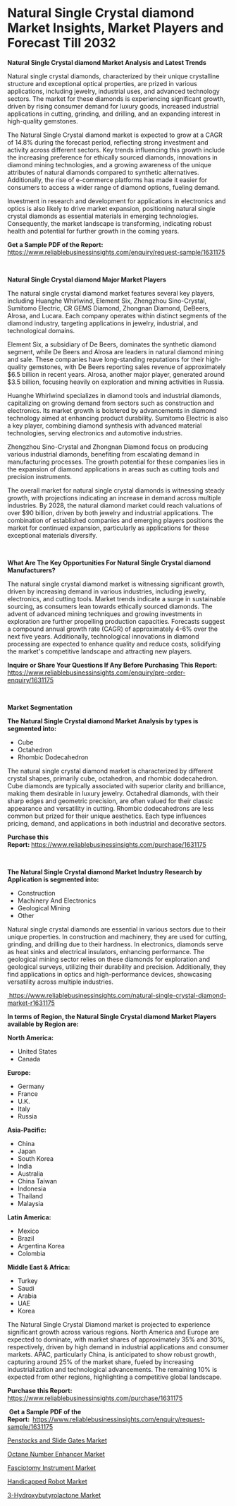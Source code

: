 <p><h1>Natural Single Crystal diamond Market Insights, Market Players and Forecast Till 2032</h1></p><p><strong>Natural Single Crystal diamond Market Analysis and Latest Trends</strong></p>
<p><p>Natural single crystal diamonds, characterized by their unique crystalline structure and exceptional optical properties, are prized in various applications, including jewelry, industrial uses, and advanced technology sectors. The market for these diamonds is experiencing significant growth, driven by rising consumer demand for luxury goods, increased industrial applications in cutting, grinding, and drilling, and an expanding interest in high-quality gemstones.</p><p>The Natural Single Crystal diamond market is expected to grow at a CAGR of 14.8% during the forecast period, reflecting strong investment and activity across different sectors. Key trends influencing this growth include the increasing preference for ethically sourced diamonds, innovations in diamond mining technologies, and a growing awareness of the unique attributes of natural diamonds compared to synthetic alternatives. Additionally, the rise of e-commerce platforms has made it easier for consumers to access a wider range of diamond options, fueling demand.</p><p>Investment in research and development for applications in electronics and optics is also likely to drive market expansion, positioning natural single crystal diamonds as essential materials in emerging technologies. Consequently, the market landscape is transforming, indicating robust health and potential for further growth in the coming years.</p></p>
<p><strong>Get a Sample PDF of the Report:&nbsp;</strong> <a href="https://www.reliablebusinessinsights.com/enquiry/request-sample/1631175?utm_campaign=113&utm_medium=2&utm_source=Github&utm_content=ia&utm_term=29032025&utm_id=natural-single-crystal-diamond">https://www.reliablebusinessinsights.com/enquiry/request-sample/1631175</a></p>
<p>&nbsp;</p>
<p><strong>Natural Single Crystal diamond Major Market Players</strong></p>
<p><p>The natural single crystal diamond market features several key players, including Huanghe Whirlwind, Element Six, Zhengzhou Sino-Crystal, Sumitomo Electric, CR GEMS Diamond, Zhongnan Diamond, DeBeers, Alrosa, and Lucara. Each company operates within distinct segments of the diamond industry, targeting applications in jewelry, industrial, and technological domains.</p><p>Element Six, a subsidiary of De Beers, dominates the synthetic diamond segment, while De Beers and Alrosa are leaders in natural diamond mining and sale. These companies have long-standing reputations for their high-quality gemstones, with De Beers reporting sales revenue of approximately $6.5 billion in recent years. Alrosa, another major player, generated around $3.5 billion, focusing heavily on exploration and mining activities in Russia.</p><p>Huanghe Whirlwind specializes in diamond tools and industrial diamonds, capitalizing on growing demand from sectors such as construction and electronics. Its market growth is bolstered by advancements in diamond technology aimed at enhancing product durability. Sumitomo Electric is also a key player, combining diamond synthesis with advanced material technologies, serving electronics and automotive industries.</p><p>Zhengzhou Sino-Crystal and Zhongnan Diamond focus on producing various industrial diamonds, benefiting from escalating demand in manufacturing processes. The growth potential for these companies lies in the expansion of diamond applications in areas such as cutting tools and precision instruments.</p><p>The overall market for natural single crystal diamonds is witnessing steady growth, with projections indicating an increase in demand across multiple industries. By 2028, the natural diamond market could reach valuations of over $90 billion, driven by both jewelry and industrial applications. The combination of established companies and emerging players positions the market for continued expansion, particularly as applications for these exceptional materials diversify.</p></p>
<p>&nbsp;</p>
<p><strong>What Are The Key Opportunities For Natural Single Crystal diamond Manufacturers?</strong></p>
<p><p>The natural single crystal diamond market is witnessing significant growth, driven by increasing demand in various industries, including jewelry, electronics, and cutting tools. Market trends indicate a surge in sustainable sourcing, as consumers lean towards ethically sourced diamonds. The advent of advanced mining techniques and growing investments in exploration are further propelling production capacities. Forecasts suggest a compound annual growth rate (CAGR) of approximately 4-6% over the next five years. Additionally, technological innovations in diamond processing are expected to enhance quality and reduce costs, solidifying the market's competitive landscape and attracting new players.</p></p>
<p><strong>Inquire or Share Your Questions If Any Before Purchasing This Report:</strong> <a href="https://www.reliablebusinessinsights.com/enquiry/pre-order-enquiry/1631175?utm_campaign=113&utm_medium=2&utm_source=Github&utm_content=ia&utm_term=29032025&utm_id=natural-single-crystal-diamond">https://www.reliablebusinessinsights.com/enquiry/pre-order-enquiry/1631175</a></p>
<p>&nbsp;</p>
<p><strong>Market Segmentation</strong></p>
<p><strong>The Natural Single Crystal diamond Market Analysis by types is segmented into:</strong></p>
<p><ul><li>Cube</li><li>Octahedron</li><li>Rhombic Dodecahedron</li></ul></p>
<p><p>The natural single crystal diamond market is characterized by different crystal shapes, primarily cube, octahedron, and rhombic dodecahedron. Cube diamonds are typically associated with superior clarity and brilliance, making them desirable in luxury jewelry. Octahedral diamonds, with their sharp edges and geometric precision, are often valued for their classic appearance and versatility in cutting. Rhombic dodecahedrons are less common but prized for their unique aesthetics. Each type influences pricing, demand, and applications in both industrial and decorative sectors.</p></p>
<p><strong>Purchase this Report:&nbsp;</strong><a href="https://www.reliablebusinessinsights.com/purchase/1631175?utm_campaign=113&utm_medium=2&utm_source=Github&utm_content=ia&utm_term=29032025&utm_id=natural-single-crystal-diamond">https://www.reliablebusinessinsights.com/purchase/1631175</a></p>
<p>&nbsp;</p>
<p><strong>The Natural Single Crystal diamond Market Industry Research by Application is segmented into:</strong></p>
<p><ul><li>Construction</li><li>Machinery And Electronics</li><li>Geological Mining</li><li>Other</li></ul></p>
<p><p>Natural single crystal diamonds are essential in various sectors due to their unique properties. In construction and machinery, they are used for cutting, grinding, and drilling due to their hardness. In electronics, diamonds serve as heat sinks and electrical insulators, enhancing performance. The geological mining sector relies on these diamonds for exploration and geological surveys, utilizing their durability and precision. Additionally, they find applications in optics and high-performance devices, showcasing versatility across multiple industries.</p></p>
<p><a href="https://www.reliablebusinessinsights.com/natural-single-crystal-diamond-market-r1631175?utm_campaign=113&utm_medium=2&utm_source=Github&utm_content=ia&utm_term=29032025&utm_id=natural-single-crystal-diamond">&nbsp;https://www.reliablebusinessinsights.com/natural-single-crystal-diamond-market-r1631175</a></p>
<p><strong>In terms of Region, the Natural Single Crystal diamond Market Players available by Region are:</strong></p>
<p>
    <p> <strong> North America: </strong>
        <ul>
            <li>United States</li>
            <li>Canada</li>
        </ul>
        </p> 
    <p> <strong> Europe: </strong>
        <ul>
            <li>Germany</li>
            <li>France</li>
            <li>U.K.</li>
            <li>Italy</li>
            <li>Russia</li>
        </ul>
        </p> 
    <p> <strong> Asia-Pacific: </strong>
        <ul>
            <li>China</li>
            <li>Japan</li>
            <li>South Korea</li>
            <li>India</li>
            <li>Australia</li>
            <li>China Taiwan</li>
            <li>Indonesia</li>
            <li>Thailand</li>
            <li>Malaysia</li>
        </ul>
        </p> 
    <p> <strong> Latin America: </strong>
        <ul>
            <li>Mexico</li>
            <li>Brazil</li>
            <li>Argentina Korea</li>
            <li>Colombia</li>
        </ul>
        </p> 
    <p> <strong> Middle East & Africa: </strong>
        <ul>
            <li>Turkey</li>
            <li>Saudi</li>
            <li>Arabia</li>
            <li>UAE</li>
            <li>Korea</li>
        </ul>
    </p>
    </p>
<p><p>The Natural Single Crystal Diamond market is projected to experience significant growth across various regions. North America and Europe are expected to dominate, with market shares of approximately 35% and 30%, respectively, driven by high demand in industrial applications and consumer markets. APAC, particularly China, is anticipated to show robust growth, capturing around 25% of the market share, fueled by increasing industrialization and technological advancements. The remaining 10% is expected from other regions, highlighting a competitive global landscape.</p></p>
<p><strong>Purchase this Report: </strong><a href="https://www.reliablebusinessinsights.com/purchase/1631175?utm_campaign=113&utm_medium=2&utm_source=Github&utm_content=ia&utm_term=29032025&utm_id=natural-single-crystal-diamond">https://www.reliablebusinessinsights.com/purchase/1631175</a></p>
<p>&nbsp;<strong>Get a Sample PDF of the Report:&nbsp;&nbsp;</strong><a href="https://www.reliablebusinessinsights.com/enquiry/request-sample/1631175?utm_campaign=113&utm_medium=2&utm_source=Github&utm_content=ia&utm_term=29032025&utm_id=natural-single-crystal-diamond">https://www.reliablebusinessinsights.com/enquiry/request-sample/1631175</a></p>
<p><strong></strong></p>
<p><p><a href="https://github.com/laveeasaadrh/Market-Research-Report-List-1/blob/main/penstocks-and-slide-gates-market.md?utm_campaign=113&utm_medium=2&utm_source=Github&utm_content=ia&utm_term=29032025&utm_id=natural-single-crystal-diamond">Penstocks and Slide Gates Market</a></p><p><a href="https://github.com/bichukapac/Market-Research-Report-List-1/blob/main/octane-number-enhancer-market.md?utm_campaign=113&utm_medium=2&utm_source=Github&utm_content=ia&utm_term=29032025&utm_id=natural-single-crystal-diamond">Octane Number Enhancer Market</a></p><p><a href="https://github.com/leoustolja/Market-Research-Report-List-1/blob/main/fasciotomy-instrument-market.md?utm_campaign=113&utm_medium=2&utm_source=Github&utm_content=ia&utm_term=29032025&utm_id=natural-single-crystal-diamond">Fasciotomy Instrument Market</a></p><p><a href="https://github.com/swaftaenglem/Market-Research-Report-List-1/blob/main/handicapped-robot-market.md?utm_campaign=113&utm_medium=2&utm_source=Github&utm_content=ia&utm_term=29032025&utm_id=natural-single-crystal-diamond">Handicapped Robot Market</a></p><p><a href="https://github.com/ayondaylos/Market-Research-Report-List-1/blob/main/3-hydroxybutyrolactone-market.md?utm_campaign=113&utm_medium=2&utm_source=Github&utm_content=ia&utm_term=29032025&utm_id=natural-single-crystal-diamond">3-Hydroxybutyrolactone Market</a></p></p>
